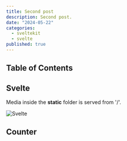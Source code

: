```yaml
---
title: Second post
description: Second post.
date: "2024-05-22"
categories:
  - sveltekit
  - svelte
published: true
---
```

<script>
  import Counter from './counter.svelte'
</script>  

<!-- This works because of the remarkToc! -->
## Table of Contents 

## Svelte 

Media inside the **static** folder is served from '/'.

![Svelte](favicon.png)

## Counter

<Counter/>